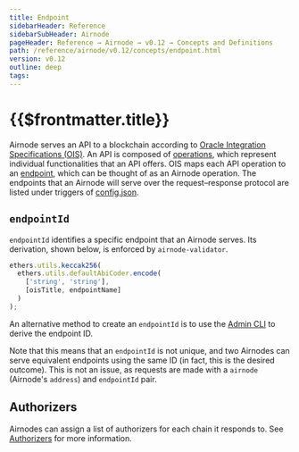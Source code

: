 ```yaml
---
title: Endpoint
sidebarHeader: Reference
sidebarSubHeader: Airnode
pageHeader: Reference → Airnode → v0.12 → Concepts and Definitions
path: /reference/airnode/v0.12/concepts/endpoint.html
version: v0.12
outline: deep
tags:
---
```


<VersionWarning/>

<PageHeader/>

<SearchHighlight/>

<FlexStartTag/>

# {{$frontmatter.title}}

Airnode serves an API to a blockchain according to
[Oracle Integration Specifications (OIS)](/reference/ois/latest/). An API is
composed of [operations](/reference/ois/latest/specification.md#_5-2-operation),
which represent individual functionalities that an API offers. OIS maps each API
operation to an [endpoint](/reference/ois/latest/specification.md#_5-endpoints),
which can be thought of as an Airnode operation. The endpoints that an Airnode
will serve over the request–response protocol are listed under triggers of
[config.json](/reference/airnode/v0.12/deployment-files/config-json.md#triggers).

## `endpointId`

`endpointId` identifies a specific endpoint that an Airnode serves. Its
derivation, shown below, is enforced by `airnode-validator`.

```js
ethers.utils.keccak256(
  ethers.utils.defaultAbiCoder.encode(
    ['string', 'string'],
    [oisTitle, endpointName]
  )
);
```

An alternative method to create an `endpointId` is to use the
[Admin CLI](/reference/airnode/v0.12/packages/admin-cli.md) to derive the
endpoint ID.

Note that this means that an `endpointId` is not unique, and two Airnodes can
serve equivalent endpoints using the same ID (in fact, this is the desired
outcome). This is not an issue, as requests are made with a `airnode` (Airnode's
`address`) and `endpointId` pair.

## Authorizers

Airnodes can assign a list of authorizers for each chain it responds to. See
[Authorizers](/reference/airnode/v0.12/concepts/authorizers.md) for more
information.

<FlexEndTag/>
